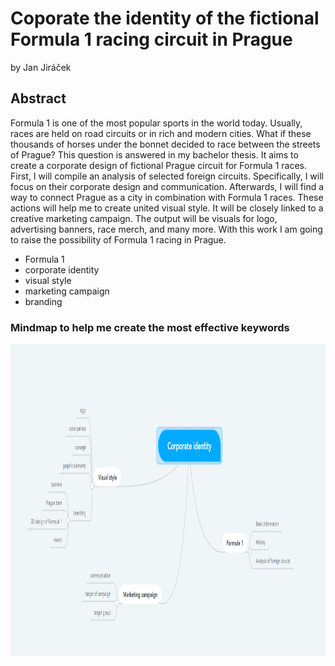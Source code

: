 # Coporate the identity of the fictional Formula 1 racing circuit in Prague

by Jan Jiráček

## Abstract

Formula 1 is one of the most popular sports in the world today. Usually, races are held on road circuits or in rich and modern cities. What if these thousands of horses under the bonnet decided to race between the streets of Prague? This question is answered in my bachelor thesis. It aims to create a corporate design of fictional Prague circuit for Formula 1 races. First, I will compile an analysis of selected foreign circuits. Specifically, I will focus on their corporate design and communication. Afterwards, I will find a way to connect Prague as a city in combination with Formula 1 races. These actions will help me to create united visual style. It will be closely linked to a creative marketing campaign. The output will be visuals for logo, advertising banners, race merch, and many more. With this work I am going to raise the possibility of Formula 1 racing in Prague.

- Formula 1
- corporate identity
- visual style
- marketing campaign
- branding

### Mindmap to help me create the most effective keywords

<img src="images/mindmap.png" 
     width="1000" 
     height="500" />
